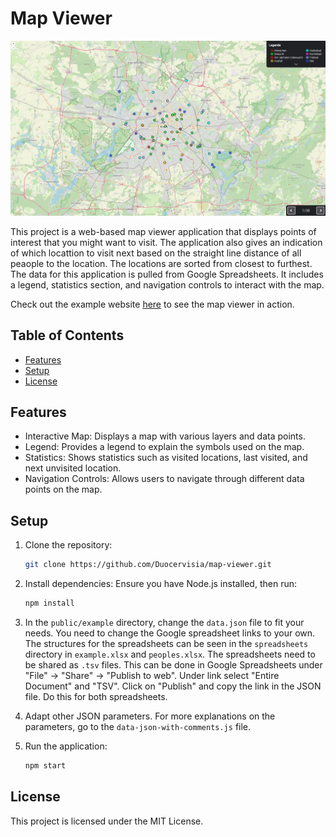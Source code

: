 # Map Viewer

![Map Viewer Website](map-viewer.jpg?raw=true)

This project is a web-based map viewer application that displays points of interest that you might want to visit. The application also gives an indication of which locattion to visit next based on the straight line distance of all peaople to the location. The locations are sorted from closest to furthest. The data for this application is pulled from Google Spreadsheets. It includes a legend, statistics section, and navigation controls to interact with the map.

Check out the example website [here](https://berlin-sightseeing-example.netlify.app/) to see the map viewer in action.

## Table of Contents

- [Features](#features)
- [Setup](#setup)
- [License](#license)

## Features

- Interactive Map: Displays a map with various layers and data points.
- Legend: Provides a legend to explain the symbols used on the map.
- Statistics: Shows statistics such as visited locations, last visited, and next unvisited location.
- Navigation Controls: Allows users to navigate through different data points on the map.

## Setup

1. Clone the repository:
    ```sh
    git clone https://github.com/Duocervisia/map-viewer.git
    ```

2. Install dependencies:
    Ensure you have Node.js installed, then run:
    ```sh
    npm install
    ```

3. In the `public/example` directory, change the `data.json` file to fit your needs. You need to change the Google spreadsheet links to your own. The structures for the spreadsheets can be seen in the `spreadsheets` directory in `example.xlsx` and `peoples.xlsx`. The spreadsheets need to be shared as `.tsv` files. This can be done in Google Spreadsheets under "File" -> "Share" -> "Publish to web". Under link select "Entire Document" and "TSV". Click on "Publish" and copy the link in the JSON file. Do this for both spreadsheets.

4. Adapt other JSON parameters. For more explanations on the parameters, go to the `data-json-with-comments.js` file.

5. Run the application:
    ```sh
    npm start
    ```

## License

This project is licensed under the MIT License.
